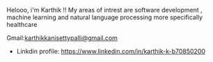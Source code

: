   Helooo, i'm Karthik !!
  My areas of intrest are software development , machine learning and natural language processing more specifically healthcare 
  
  
  Gmail:karthikkanisettypalli@gmail.com
- Linkdin profile:
https://www.linkedin.com/in/karthik-k-b70850200
<!---
karthik262003/karthik262003 is a ✨ special ✨ repository because its `README.md` (this file) appears on your GitHub profile.
You can click the Preview link to take a look at your changes.
--->
